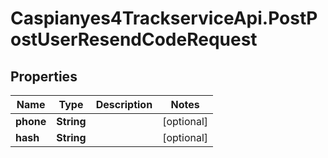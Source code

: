# Caspianyes4TrackserviceApi.PostPostUserResendCodeRequest

## Properties
Name | Type | Description | Notes
------------ | ------------- | ------------- | -------------
**phone** | **String** |  | [optional] 
**hash** | **String** |  | [optional] 
